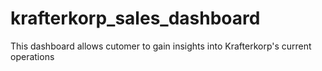 # krafterkorp_sales_dashboard
This dashboard allows cutomer to gain insights into Krafterkorp's current operations
